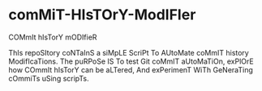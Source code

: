 # comMiT-HIsTOrY-ModIFIer
COMmIt hIsTorY mODIfieR

ThIs repoSItory coNTaInS a siMpLE ScriPt To AUtoMate coMmIT history ModifIcaTions. The puRPoSe IS To test Git coMmIT aUtoMaTiOn, exPlOrE how COmmIt hIsTorY can be aLTered, And exPerimenT WiTh GeNeraTing cOmmiTs uSing scripTs.
